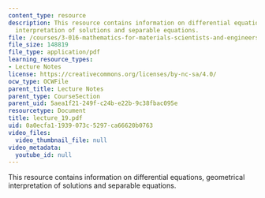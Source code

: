 ```yaml
---
content_type: resource
description: This resource contains information on differential equations, geometrical
  interpretation of solutions and separable equations.
file: /courses/3-016-mathematics-for-materials-scientists-and-engineers-fall-2005/0a0ecfa11939073c5297ca66620b0763_lecture_19.pdf
file_size: 148819
file_type: application/pdf
learning_resource_types:
- Lecture Notes
license: https://creativecommons.org/licenses/by-nc-sa/4.0/
ocw_type: OCWFile
parent_title: Lecture Notes
parent_type: CourseSection
parent_uid: 5aea1f21-249f-c24b-e22b-9c38fbac095e
resourcetype: Document
title: lecture_19.pdf
uid: 0a0ecfa1-1939-073c-5297-ca66620b0763
video_files:
  video_thumbnail_file: null
video_metadata:
  youtube_id: null
---
```

This resource contains information on differential equations, geometrical interpretation of solutions and separable equations.
